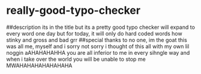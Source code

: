 # really-good-typo-checker
##description
its in the title but its a pretty good typo checker will expand to every word one day but for today, it will only do hard coded words how stinky and gross and bad 
grr
##special thanks
to no one, im the goat this was all me, myself and i sorry not sorry i thought of this all with my own lil noggin aAHAHAHAHHA you are all inferior to me in every sihngle way and when i take over the world you will be unable to stop me MWAHAHAHAHAHAHAHA
